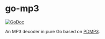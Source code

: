# go-mp3

[![GoDoc](https://godoc.org/github.com/hajimehoshi/go-mp3?status.svg)](http://godoc.org/github.com/hajimehoshi/go-mp3)

An MP3 decoder in pure Go based on [PDMP3](https://github.com/technosaurus/PDMP3).

